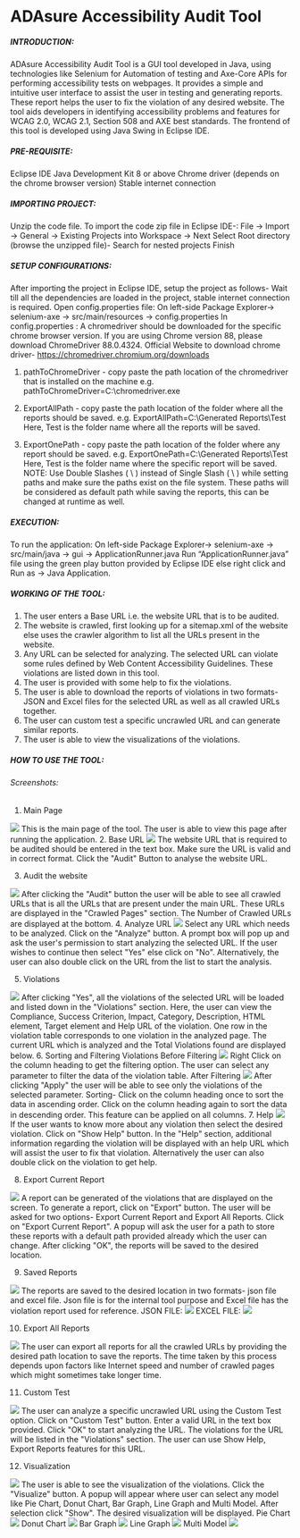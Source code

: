 # ADAsure Accessibility Audit Tool 
##### INTRODUCTION:
ADAsure Accessibility Audit Tool  is a GUI tool developed in Java, using technologies like Selenium for Automation of testing and Axe-Core APIs for performing accessibility tests on webpages. It provides a simple and intuitive user interface to assist the user in testing and generating reports. These report helps the user to fix the violation of any desired website. The tool aids developers in identifying accessibility problems and features for WCAG 2.0, WCAG 2.1, Section 508 and AXE best standards. The frontend of this tool is developed using Java Swing in Eclipse IDE.

##### PRE-REQUISITE:
Eclipse IDE
Java Development Kit 8 or above 
Chrome driver (depends on the chrome browser version)
Stable internet connection

##### IMPORTING PROJECT:
Unzip the code file.
To import the code zip file in Eclipse IDE-:
File -> Import -> General -> Existing Projects into Workspace -> Next
Select Root directory (browse the unzipped file)- Search for nested projects
Finish

##### SETUP CONFIGURATIONS:
After importing the project in Eclipse IDE, setup the project as follows-
Wait till all the dependencies are loaded in the project, stable internet connection is required. 
Open config.properties file:
On left-side Package Explorer-> selenium-axe -> src/main/resources -> config.properties
In config.properties : 
A chromedriver should be downloaded for the specific chrome browser version. If you are using Chrome version 88, please download ChromeDriver 88.0.4324.
Official Website to download chrome driver- https://chromedriver.chromium.org/downloads 

1. pathToChromeDriver - copy paste the path location of the chromedriver that is installed on the machine 
e.g. pathToChromeDriver=C:\\chromedriver.exe

2. ExportAllPath - copy paste the path location of the folder where all the reports should be saved. 
e.g. ExportAllPath=C:\\Generated Reports\\Test
Here, Test is the folder name where all the reports will be saved. 

3. ExportOnePath - copy paste the path location of the folder where any report should be saved.
e.g. ExportOnePath=C:\\Generated Reports\\Test
Here, Test is the folder name where the specific report will be saved.
NOTE: Use Double Slashes ( \\ ) instead of Single Slash ( \ ) while setting paths and make sure the paths exist on the file system.
These paths will be considered as default path while saving the reports, this can be changed at runtime as well. 

##### EXECUTION:
To run the application:
On left-side Package Explorer-> selenium-axe -> src/main/java -> gui -> ApplicationRunner.java
Run “ApplicationRunner.java” file using the green play button provided by Eclipse IDE else right click and Run as -> Java Application.  

##### WORKING OF THE TOOL:
1. The user enters a Base URL i.e. the website URL that is to be audited. 
2. The website is crawled, first looking up for a sitemap.xml of the website else uses the crawler algorithm to list all the URLs present in the website.
3. Any URL can be selected for analyzing. The selected URL can violate some rules defined by Web Content Accessibility Guidelines. These violations are listed down in this tool.
4. The user is provided with some help to fix the violations.
5. The user is able to download the reports of violations in two formats- JSON and Excel files for the selected URL as well as all crawled URLs together.
6. The user can custom test a specific uncrawled URL and can generate similar reports.
7. The user is able to view the visualizations of the violations.


##### HOW TO USE THE TOOL:
###### Screenshots:
1. Main Page 
 <img src='./javautility1screenshots/mainpage.png'>
This is the main page of the tool. The user is able to view this page after running the application. 
2. Base URL
 <img src='./javautility1screenshots/baseurl.png'>
The website URL that is required to be audited should be entered in the text box. Make sure the URL is valid and in correct format. Click the "Audit" Button to analyse the website URL. 

3. Audit the website
 <img src='./javautility1screenshots/auditwebsite.png'>
After clicking the "Audit" button the user will be able to see all crawled URLs that is all the URLs that are present under the main URL. These URLs are displayed in the "Crawled Pages" section. The Number of Crawled URLs are displayed at the bottom.
4. Analyze URL
 <img src='./javautility1screenshots/analyzeurl.png'>
Select any URL which needs to be analyzed. Click on the "Analyze" button. A prompt box will pop up and ask the user's permission to start analyzing the selected URL. If the user wishes to continue then select "Yes" else click on "No". Alternatively, the user can also double click on the URL from the list to start the analysis.  

5. Violations
 <img src='./javautility1screenshots/violations.png'> 
After clicking "Yes", all the violations of the selected URL will be loaded and listed down in the "Violations" section. Here, the user can view the Compliance, Success Criterion, Impact, Category, Description, HTML element, Target element and Help URL of the violation. One row in the violation table corresponds to one violation in the analyzed page. The current URL which is analyzed and the Total Violations found are displayed below. 
6. Sorting and Filtering Violations
Before Filtering
 <img src='./javautility1screenshots/beforefiltering.png'> 
Right Click on the column heading to get the filtering option. The user can select any parameter to filter the data of the violation table.
After Filtering
 <img src='./javautility1screenshots/afterfiltering.png'> 
After clicking "Apply" the user will be able to see only the violations of the selected parameter. 
Sorting- Click on the column heading once to sort the data in ascending order. Click on the column heading again to sort the data in descending order.  
This feature can be applied on all columns.
7. Help 
 <img src='./javautility1screenshots/help.png'> 
If the user wants to know more about any violation then select the desired violation. Click on "Show Help" button. In the "Help" section, additional information regarding the violation will be displayed with an help URL which will assist the user to fix that violation. Alternatively the user can also double click on the violation to get help.

8. Export Current Report 
 <img src='./javautility1screenshots/currentreport.png'>
A report can be generated of the violations that are displayed on the screen. To generate a report, click on "Export" button. The user will be asked for two options- Export Current Report and Export All Reports. Click on "Export Current Report". A popup will ask the user for a path to store these reports with a default path provided already which the user can change. After clicking "OK", the reports will be saved to the desired location. 

9. Saved Reports
 <img src='./javautility1screenshots/savedreports.png'> 
The reports are saved to the desired location in two formats- json file and excel file. Json file is for the internal tool purpose and Excel file has the violation report used for reference.
 JSON FILE:
 <img src='./javautility1screenshots/json.png'>
EXCEL FILE:
 <img src='./javautility1screenshots/json.png'> 

10. Export All Reports
 <img src='./javautility1screenshots/allreports.png'> 
The user can export all reports for all the crawled URLs by providing the desired path location to save the reports. The time taken by this process depends upon factors like Internet speed and number of crawled pages which might sometimes take longer time.

11. Custom Test
 <img src='./javautility1screenshots/customtest.png'> 
The user can analyze a specific uncrawled URL using the Custom Test option. Click on "Custom Test" button. Enter a valid URL in the text box provided. Click "OK" to start analyzing the URL. The violations for the URL will be listed in the "Violations" section. The user can use Show Help, Export Reports features for this URL. 

12. Visualization
 <img src='./javautility1screenshots/visualization.png'> 
The user is able to see the visualization of the violations. Click the "Visualize" button. A popup will appear where user can select any model like Pie Chart, Donut Chart, Bar Graph, Line Graph and Multi Model. After selection click "Show". The desired visualization will be displayed. 
Pie Chart
 <img src='./javautility1screenshots/piechart.png'> 
Donut Chart
 <img src='./javautility1screenshots/donutchart.png'> 
Bar Graph
 <img src='./javautility1screenshots/bargraph.png'> 
Line Graph
 <img src='./javautility1screenshots/linegraph.png'> 
Multi Model
 <img src='./javautility1screenshots/multimodel.png'>
 



